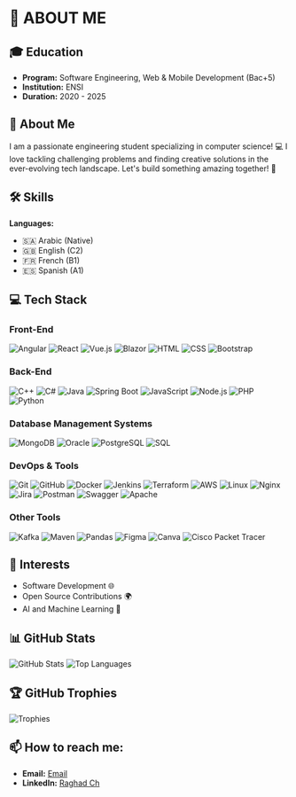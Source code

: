 # 🌟 ABOUT ME

## 🎓 Education
- **Program:** Software Engineering, Web & Mobile Development (Bac+5)
- **Institution:** ENSI
- **Duration:** 2020 - 2025

## 🤖 About Me
I am a passionate engineering student specializing in computer science! 💻 I love tackling challenging problems and finding creative solutions in the ever-evolving tech landscape. Let's build something amazing together! 🚀

## 🛠️ Skills
**Languages:**
- 🇸🇦 Arabic (Native)
- 🇬🇧 English (C2)
- 🇫🇷 French (B1)
- 🇪🇸 Spanish (A1)

## 💻 Tech Stack

### Front-End
![Angular](https://img.shields.io/badge/Angular-black?style=flat-square&logo=angular&logoColor=white)
![React](https://img.shields.io/badge/React-black?style=flat-square&logo=react&logoColor=white)
![Vue.js](https://img.shields.io/badge/Vue.js-black?style=flat-square&logo=vue.js&logoColor=white)
![Blazor](https://img.shields.io/badge/Blazor-black?style=flat-square&logo=blazor&logoColor=white)
![HTML](https://img.shields.io/badge/HTML-black?style=flat-square&logo=html5&logoColor=white)
![CSS](https://img.shields.io/badge/CSS-black?style=flat-square&logo=css3&logoColor=white)
![Bootstrap](https://img.shields.io/badge/Bootstrap-black?style=flat-square&logo=bootstrap&logoColor=white)

### Back-End
![C++](https://img.shields.io/badge/C++-black?style=flat-square&logo=c%2B%2B&logoColor=white)
![C#](https://img.shields.io/badge/C%23-black?style=flat-square&logo=csharp&logoColor=white)
![Java](https://img.shields.io/badge/Java-black?style=flat-square&logo=java&logoColor=white)
![Spring Boot](https://img.shields.io/badge/Spring%20Boot-black?style=flat-square&logo=spring&logoColor=white)
![JavaScript](https://img.shields.io/badge/JavaScript-black?style=flat-square&logo=javascript&logoColor=white)
![Node.js](https://img.shields.io/badge/Node.js-black?style=flat-square&logo=node.js&logoColor=white)
![PHP](https://img.shields.io/badge/PHP-black?style=flat-square&logo=php&logoColor=white)
![Python](https://img.shields.io/badge/Python-black?style=flat-square&logo=python&logoColor=white)

### Database Management Systems
![MongoDB](https://img.shields.io/badge/MongoDB-black?style=flat-square&logo=mongodb&logoColor=white)
![Oracle](https://img.shields.io/badge/Oracle-black?style=flat-square&logo=oracle&logoColor=white)
![PostgreSQL](https://img.shields.io/badge/PostgreSQL-black?style=flat-square&logo=postgresql&logoColor=white)
![SQL](https://img.shields.io/badge/SQL-black?style=flat-square&logo=sqlite&logoColor=white)

### DevOps & Tools
![Git](https://img.shields.io/badge/Git-black?style=flat-square&logo=git&logoColor=white)
![GitHub](https://img.shields.io/badge/GitHub-black?style=flat-square&logo=github&logoColor=white)
![Docker](https://img.shields.io/badge/Docker-black?style=flat-square&logo=docker&logoColor=white)
![Jenkins](https://img.shields.io/badge/Jenkins-black?style=flat-square&logo=jenkins&logoColor=white)
![Terraform](https://img.shields.io/badge/Terraform-black?style=flat-square&logo=terraform&logoColor=white)
![AWS](https://img.shields.io/badge/AWS-black?style=flat-square&logo=amazonaws&logoColor=white)
![Linux](https://img.shields.io/badge/Linux-black?style=flat-square&logo=linux&logoColor=white)
![Nginx](https://img.shields.io/badge/Nginx-black?style=flat-square&logo=nginx&logoColor=white)
![Jira](https://img.shields.io/badge/Jira-black?style=flat-square&logo=jira&logoColor=white)
![Postman](https://img.shields.io/badge/Postman-black?style=flat-square&logo=postman&logoColor=white)
![Swagger](https://img.shields.io/badge/Swagger-black?style=flat-square&logo=swagger&logoColor=white)
![Apache](https://img.shields.io/badge/Apache-black?style=flat-square&logo=apache&logoColor=white)

### Other Tools
![Kafka](https://img.shields.io/badge/Kafka-black?style=flat-square&logo=apachekafka&logoColor=white)
![Maven](https://img.shields.io/badge/Maven-black?style=flat-square&logo=apachemaven&logoColor=white)
![Pandas](https://img.shields.io/badge/Pandas-black?style=flat-square&logo=pandas&logoColor=white)
![Figma](https://img.shields.io/badge/Figma-black?style=flat-square&logo=figma&logoColor=white)
![Canva](https://img.shields.io/badge/Canva-black?style=flat-square&logo=canva&logoColor=white)
![Cisco Packet Tracer](https://img.shields.io/badge/Cisco%20Packet%20Tracer-black?style=flat-square&logo=cisco&logoColor=white)

## 🌈 Interests
- Software Development 🌐
- Open Source Contributions 🌍
- AI and Machine Learning 🤖

## 📊 GitHub Stats
![GitHub Stats](https://github-readme-stats.vercel.app/api?username=raghadisraghad&show_icons=true&theme=radical)
![Top Languages](https://github-readme-stats.vercel.app/api/top-langs/?username=raghadisraghad&layout=compact&theme=radical)

## 🏆 GitHub Trophies
![Trophies](https://github-profile-trophy.vercel.app/?username=raghadisraghad&theme=flat&row=1&column=5)

## 📫 How to reach me:
- **Email:** [Email](mailto:raghad.ch.4@gmail.com)
- **LinkedIn:** [Raghad Ch](https://www.linkedin.com/in/raghad-ch/)
